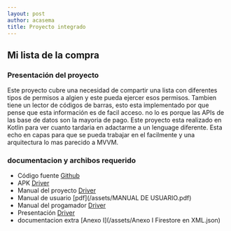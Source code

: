 ```yaml
---
layout: post
author: acasema
title: Proyecto integrado
---
```



## Mi lista de la compra

### Presentación del proyecto

Este proyecto cubre una necesidad de compartir una lista con diferentes tipos de permisos a algien y este pueda ejercer esos permisos. Tambien tiene un lector de códigos de barras, esto esta implementado por que pense que esta información es de facil acceso. no lo es porque las APIs de las base de datos son la mayoria de pago. Este proyecto esta realizado en Kotlin para ver cuanto tardaria en adactarme a un lenguage diferente. Esta echo en capas para que se pueda trabajar en el facilmente y una arquitectura lo mas parecido a MVVM.

### documentacion y archibos requerido

+ Código fuente [Github](https://github.com/acasemaSerrano/miListaDeLaCompra)
+ APK [Driver](https://github.com/acasemaSerrano)
+ Manual del proyecto [Driver](https://github.com/acasemaSerrano)
+ Manual de usuario [pdf](/assets/MANUAL DE USUARIO.pdf)
+ Manual del progamador  [Driver](https://github.com/acasemaSerrano)
+ Presentación  [Driver](https://github.com/acasemaSerrano)
+ documentacion extra  [Anexo I](/assets/Anexo I Firestore en XML.json)
